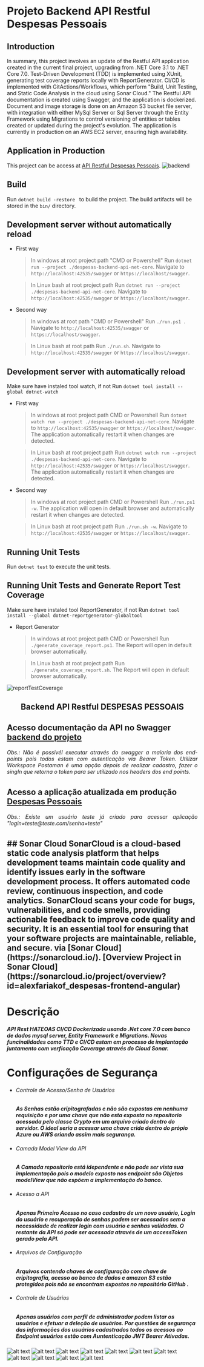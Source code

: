 # Projeto Backend API Restful Despesas Pessoais 

## Introduction

In summary, this project involves an update of the Restful API application created in the current final project, upgrading from .NET Core 3.1 to .NET Core 7.0. Test-Driven Development (TDD) is implemented using XUnit, generating test coverage reports locally with ReportGenerator. CI/CD is implemented with GitActions/Workflows, which perform "Build, Unit Testing, and Static Code Analysis in the cloud using Sonar Cloud." The Restful API documentation is created using Swagger, and the application is dockerized. Document and image storage is done on an Amazon S3 bucket file server, with integration with either MySql Server or Sql Server through the Entity Framework using Migrations to control versioning of entities or tables created or updated during the project's evolution. The application is currently in production on an AWS EC2 server, ensuring high availability.

## Application in Production 

This project can be access at [API Restful Despesas Pessoais](http://alexfariakof.com:42535/swagger).
![backend](https://github.com/alexfariakof/despesas-backend-api-net-core/assets/42475620/d715b8d3-e275-4998-beb7-cb8c9690513f)

## Build

Run `dotnet build -restore ` to build the project. The build artifacts will be stored in the `bin/` directory. 

## Development server without automatically reload

* First way
     > In windows at root project path "CMD or Powershell" Run `dotnet run --project ./despesas-backend-api-net-core`. Navigate to `http://localhost:42535/swagger` or `https://localhost/swagger`.
     
     > In Linux bash at root project path Run `dotnet run --project ./despesas-backend-api-net-core`. Navigate to `http://localhost:42535/swagger` or `https://localhost/swagger`.
  
* Second way
     > In windows at root path "CMD or Powershell" Run `./run.ps1 `. Navigate to `http://localhost:42535/swagger` or `https://localhost/swagger`.
     
     > In Linux bash at root path Run `./run.sh`. Navigate to `http://localhost:42535/swagger` or `https://localhost/swagger`.

## Development server with automatically reload

Make sure have instaled tool watch, if not Run `dotnet tool install --global dotnet-watch`

* First way
     > In windows at root project path CMD or Powershell Run `dotnet watch run --project ./despesas-backend-api-net-core`.  Navigate to `http://localhost:42535/swagger` or `https://localhost/swagger`. The application automatically restart it when changes are detected.
     
     > In Linux bash at root project path Run `dotnet watch run --project ./despesas-backend-api-net-core`. Navigate to `http://localhost:42535/swagger` or `https://localhost/swagger`. The application  automatically restart it when changes are detected.
  
* Second way
     > In windows at root project path CMD or Powershell Run `./run.ps1 -w`. The application will open in default browser and automatically restart it when changes are detected.
     
     > In Linux bash at root project path Run `./run.sh -w`. Navigate to `http://localhost:42535/swagger` or `https://localhost/swagger`.

## Running Unit Tests

Run `dotnet test` to execute the unit tests.

## Running Unit Tests and Generate Report Test Coverage

Make sure have instaled tool ReportGenerator, if not Run `dotnet tool install --global dotnet-reportgenerator-globaltool`

* Report Generator
     > In windows at root project path CMD or Powershell Run `./generate_coverage_report.ps1`. The Report will open in default browser automatically.      
     
     > In Linux bash at root project path Run `./generate_coverage_report.sh`. The Report will open in default browser automatically.

![reportTestCoverage](https://github.com/alexfariakof/despesas-backend-api-net-core/assets/42475620/afd1b5e4-5a2f-490c-bf4f-a530df41c1ae)





<h2 align="center"> 
   Backend API Restful DESPESAS PESSOAIS 
</h2>

<h2 align="left"> 
Acesso documentação da API no Swagger <a target="_blank" href="http://alexfariakof.com:42535/swagger/index.html" target="_parent" >backend do projeto</a>
      <h6 align="justify">
        Obs.: Não é possivél executar através do swagger a maioria dos end-points pois todos estam com autenticação via Bearer Token. Utilizar Workspace Postaman é uma opção depois de realizar cadastro, fazer o singIn que retorna o token para ser utilizado nos headers dos end points.
    </h6>
</h2>

<h2 align="left"> 
Acesso a aplicação atualizada em produção  <a href="http://alexfariakof.com" target="_parent" >Despesas Pessoais</a> 
    <h6 align="justify">
    Obs.: Existe um usuário teste já criado para acessar aplicação "login=teste@teste.com/senha=teste"
    </h6>        
</h2>

<h2 align="left"> 
## Sonar Cloud
SonarCloud is a cloud-based static code analysis platform that helps development teams maintain code quality and identify issues early in the software development process. It offers automated code review, continuous inspection, and code analytics. SonarCloud scans your code for bugs, vulnerabilities, and code smells, providing actionable feedback to improve code quality and security. It is an essential tool for ensuring that your software projects are maintainable, reliable, and secure. via [Sonar Cloud](https://sonarcloud.io/).
[Overview Project in Sonar Cloud](https://sonarcloud.io/project/overview?id=alexfariakof_despesas-frontend-angular)    
</h2>

# Descrição 
<h5> 
   <p>API Rest HATEOAS CI/CD Dockerizada usando .Net core 7.0 com banco de dados mysql server,  Entity Framework e Migrations. Novas funcinalidades como TTD e CI/CD estam em processo de   implantação juntamento com verficação Coverage através do Cloud Sonar.
   </p>
</h5>

# Configurações de Segurança
<h5> 
   <ul>
      <li>   
         <h6>Controle de Acesso/Senha de Usuários</h6>
            <p>As Senhas estão cripitografadas e não são expostas em nenhuma requisição e por uma chave que não esta exposta no repositorio acessada pelo classe Crypto em um arquivo criado dentro do servidor. O ideal seria a acessar uma chave crida dentro do própio Azure ou AWS criando assim mais segurança.
         </p>
      </li>
      <li>
         <h6>Camada Model View da API</h6>
            <p>A Camada repositorio está idependente e não pode ser vista sua implementação pois o modelo   exposto nos endpoint são Objetos modelView que não espõem a implementação do banco.
         </p>
      </li>
      <li>
         <h6>Acesso a API</h6>
            <p> Apenas Primeiro Acesso no caso cadastro de um novo usuário, Login do usuário e recuperação de senhas podem ser acessados sem a necessidade de realizar login com usuário e senhas validadas. O restante da API só pode ser acessada através de um accessToken gerado pela API. 
         </p>
      </li>
      <li>
         <h6>Arquivos de Configuração </h6>
            <p> Arquivos contendo chaves de configuração com chave de cripitografia,  acesso ao banco de dados e amazon S3 estão protegidos pois não se encontram expostos no repositório GitHub . 
         </p>
      </li>
      <li>
         <h6>Controle de Usuários </h6>
            <p> Apenas usuários com perfil de administrador podem listar os usuários e efetuar a deleção de usuários. Por questões de segurança das informações dos usuários cadastrados todos os acessos ao Endpoint usuários estão com Auntenticação JWT Bearer Ativadas.
         </p>
      </li>                 
 </ul>
</h5>

![alt text](https://sonarcloud.io/api/project_badges/measure?project=alexfariakof_despesas-backend-api-net-core&metric=vulnerabilities) ![alt text](https://sonarcloud.io/api/project_badges/measure?project=alexfariakof_despesas-backend-api-net-core&metric=bugs) ![alt text](https://sonarcloud.io/api/project_badges/measure?project=alexfariakof_despesas-backend-api-net-core&metric=security_rating) ![alt text](https://sonarcloud.io/api/project_badges/measure?project=alexfariakof_despesas-backend-api-net-core&metric=sqale_rating) ![alt text](https://sonarcloud.io/api/project_badges/measure?project=alexfariakof_despesas-backend-api-net-core&metric=code_smells) ![alt text](https://sonarcloud.io/api/project_badges/measure?project=alexfariakof_despesas-backend-api-net-core&metric=ncloc) ![alt text](https://sonarcloud.io/api/project_badges/measure?project=alexfariakof_despesas-backend-api-net-core&metric=coverage) ![alt text](https://sonarcloud.io/api/project_badges/measure?project=alexfariakof_despesas-backend-api-net-core&metric=sqale_index) ![alt text](https://sonarcloud.io/api/project_badges/measure?project=alexfariakof_despesas-backend-api-net-core&metric=alert_status) ![alt text](https://sonarcloud.io/api/project_badges/measure?project=alexfariakof_despesas-backend-api-net-core&metric=reliability_rating) ![alt text](https://sonarcloud.io/api/project_badges/measure?project=alexfariakof_despesas-backend-api-net-core&metric=duplicated_lines_density)
